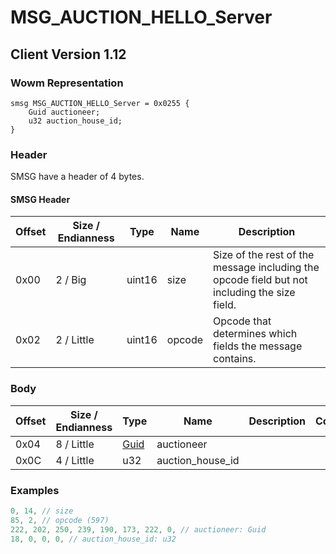 # MSG_AUCTION_HELLO_Server

## Client Version 1.12

### Wowm Representation
```rust,ignore
smsg MSG_AUCTION_HELLO_Server = 0x0255 {
    Guid auctioneer;
    u32 auction_house_id;
}
```
### Header

SMSG have a header of 4 bytes.

#### SMSG Header

| Offset | Size / Endianness | Type   | Name   | Description |
| ------ | ----------------- | ------ | ------ | ----------- |
| 0x00   | 2 / Big           | uint16 | size   | Size of the rest of the message including the opcode field but not including the size field.|
| 0x02   | 2 / Little        | uint16 | opcode | Opcode that determines which fields the message contains.|

### Body

| Offset | Size / Endianness | Type | Name | Description | Comment |
| ------ | ----------------- | ---- | ---- | ----------- | ------- |
| 0x04 | 8 / Little | [Guid](../spec/packed-guid.md) | auctioneer |  |  |
| 0x0C | 4 / Little | u32 | auction_house_id |  |  |

### Examples
```c
0, 14, // size
85, 2, // opcode (597)
222, 202, 250, 239, 190, 173, 222, 0, // auctioneer: Guid
18, 0, 0, 0, // auction_house_id: u32
```

